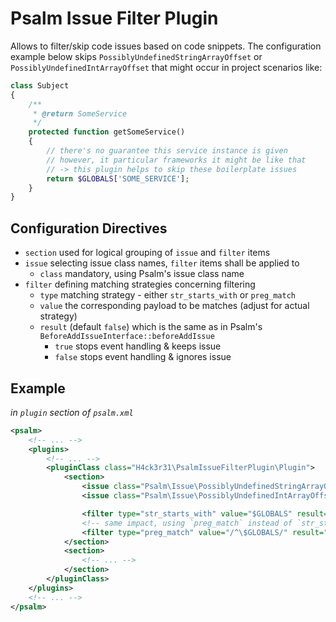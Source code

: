# Psalm Issue Filter Plugin

Allows to filter/skip code issues based on code snippets.
The configuration example below skips `PossiblyUndefinedStringArrayOffset` or
`PossiblyUndefinedIntArrayOffset` that might occur in project scenarios like:

```php
class Subject
{
    /**
     * @return SomeService
     */
    protected function getSomeService()
    {
        // there's no guarantee this service instance is given
        // however, it particular frameworks it might be like that
        // -> this plugin helps to skip these boilerplate issues
        return $GLOBALS['SOME_SERVICE'];
    }
}
```

## Configuration Directives

* `section` used for logical grouping of `issue` and `filter` items
* `issue` selecting issue class names, `filter` items shall be applied to
  + `class` mandatory, using Psalm's issue class name
* `filter` defining matching strategies concerning filtering
  + `type` matching strategy - either `str_starts_with` or `preg_match`
  + `value` the corresponding payload to be matches (adjust for actual strategy)
  + `result` (default `false`) which is the same as in Psalm's `BeforeAddIssueInterface::beforeAddIssue`
    + `true` stops event handling & keeps issue
    + `false` stops event handling & ignores issue

## Example

_in `plugin` section of `psalm.xml`_

```xml
<psalm>
    <!-- ... -->
    <plugins>
        <!-- ... -->
        <pluginClass class="H4ck3r31\PsalmIssueFilterPlugin\Plugin">
            <section>
                <issue class="Psalm\Issue\PossiblyUndefinedStringArrayOffset" />
                <issue class="Psalm\Issue\PossiblyUndefinedIntArrayOffset" />

                <filter type="str_starts_with" value="$GLOBALS" result="false" />
                <!-- same impact, using `preg_match` instead of `str_starts_with` -->
                <filter type="preg_match" value="/^\$GLOBALS/" result="true" />
            </section>
            <section>
                <!-- ... -->
            </section>
        </pluginClass>
    </plugins>
    <!-- ... -->
</psalm>
```

